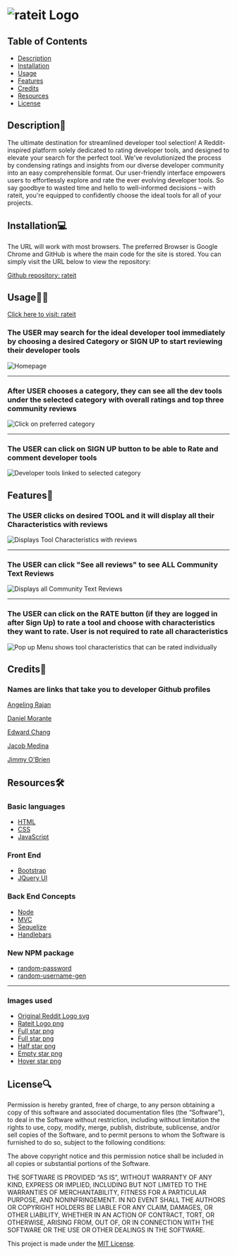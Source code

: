# ![rateit Logo](./public/images/rateit.png)



## Table of Contents
- [Description](#description📝)
- [Installation](#installation💻)
- [Usage](#usage👨‍💻)
- [Features](#features🎁)
- [Credits](#credits📣)
- [Resources](#resources🛠️)
- [License](#license🔍)



## Description📝
The ultimate destination for streamlined developer tool selection!
A Reddit-inspired platform solely dedicated to rating developer tools, and designed to elevate your search for the perfect tool. 
We've revolutionized the process by condensing ratings and insights from our diverse developer community into an easy comprehensible format. 
Our user-friendly interface empowers users to effortlessly explore and rate the ever evolving developer tools. So say goodbye to wasted time and hello to well-informed decisions – with rateit, you're equipped to confidently choose the ideal tools for all of your projects.



## Installation💻
The URL will work with most browsers. The preferred Browser is Google Chrome and GitHub is where the main code for the site is stored. You can simply visit the URL below to view the repository:

[Github repository:  rateit](https://github.com/JimmyJr77/rateit)



## Usage👨‍💻
[Click here to visit:  rateit](https://rateit-e0014fad4ba9.herokuapp.com/)

### The USER may search for the ideal developer tool immediately by choosing a desired Category or SIGN UP to start reviewing their developer tools
![Homepage](public/images/rateit%20homepage.png)

---------------------------------------------------------------------------------------------------------------------------------------------

### After USER chooses a category, they can see all the dev tools under the selected category with overall ratings and top three community reviews
![Click on preferred category](public/images/category_developer_tools_intro.png)

----------------------------------------------------------------------------------------------------------------------------------------------

### The USER can click on SIGN UP button to be able to Rate and comment developer tools
![Developer tools linked to selected category](public/images/sign_up.png)




## Features🎁

### The USER clicks on desired TOOL and it will display all their Characteristics with reviews
![Displays Tool Characteristics with reviews](public/images/characteristic_reviews.png)

----------------------------------------------------------------------------------------------------------------------------------------------

### The USER can click "See all reviews" to see ALL Community Text Reviews
![Displays all Community Text Reviews](public/images/community_reviews.png)

----------------------------------------------------------------------------------------------------------------------------------------------
### The USER can click on the RATE button (if they are logged in after Sign Up) to rate a tool and choose with characteristics they want to rate. User is not required to rate all characteristics
![Pop up Menu shows tool characteristics that can be rated individually](public/images/rating_system.png)



## Credits📣
### Names are links that take you to developer Github profiles

[Angeling Rajan](https://github.com/angelinrajan)

[Daniel Morante](https://github.com/JMorante89)

[Edward Chang](https://github.com/ednihilator)

[Jacob Medina](https://github.com/jacob-medina)

[Jimmy O'Brien](https://github.com/JimmyJr77)



## Resources🛠️
### Basic languages
- [HTML](https://developer.mozilla.org/en-US/docs/Web/HTML)
- [CSS](https://developer.mozilla.org/en-US/docs/Web/CSS)
- [JavaScript](https://developer.mozilla.org/en-US/docs/Web/JavaScript)

### Front End
- [Bootstrap](https://getbootstrap.com)
- [JQuery UI](https://jqueryui.com)

### Back End Concepts
- [Node](https://nodejs.org/en)
- [MVC](https://developer.mozilla.org/en-US/docs/Glossary/MVC)
- [Sequelize](https://sequelize.org)
- [Handlebars](https://handlebarsjs.com)

### New NPM package
- [random-password](https://www.npmjs.com/package/random-password)
- [random-username-gen](https://www.npmjs.com/package/random-username-gen)

--------------------------------------------------------------------------------------------------------------------------------------------
### Images used

- [Original Reddit Logo svg](./public/images/reddit-logo-new.svg)
- [Rateit Logo png](./public/images/rateit.png)
- [Full star png](./public/images/full-star.png)
- [Full star png](./public/images/full-star.png)
- [Half star png](./public/images/half-star.png)
- [Empty star png](./public/images/empty-star.png)
- [Hover star png](./public/images/hover-star.png)



## License🔍

Permission is hereby granted, free of charge, to any person obtaining a copy of this software and associated documentation files (the “Software”), to deal in the Software without restriction, including without limitation the rights to use, copy, modify, merge, publish, distribute, sublicense, and/or sell copies of the Software, and to permit persons to whom the Software is furnished to do so, subject to the following conditions:

The above copyright notice and this permission notice shall be included in all copies or substantial portions of the Software.

THE SOFTWARE IS PROVIDED “AS IS”, WITHOUT WARRANTY OF ANY KIND, EXPRESS OR IMPLIED, INCLUDING BUT NOT LIMITED TO THE WARRANTIES OF MERCHANTABILITY, FITNESS FOR A PARTICULAR PURPOSE, AND NONINFRINGEMENT. IN NO EVENT SHALL THE AUTHORS OR COPYRIGHT HOLDERS BE LIABLE FOR ANY CLAIM, DAMAGES, OR OTHER LIABILITY, WHETHER IN AN ACTION OF CONTRACT, TORT, OR OTHERWISE, ARISING FROM, OUT OF, OR IN CONNECTION WITH THE SOFTWARE OR THE USE OR OTHER DEALINGS IN THE SOFTWARE.

This project is made under the [MIT License](./LICENSE).